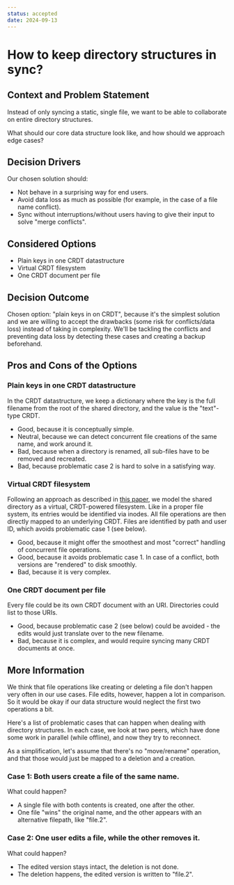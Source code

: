 ```yaml
---
status: accepted
date: 2024-09-13
---
```

# How to keep directory structures in sync?

## Context and Problem Statement

Instead of only syncing a static, single file, we want to be able to collaborate on entire directory structures.

What should our core data structure look like, and how should we approach edge cases?

## Decision Drivers

Our chosen solution should:

* Not behave in a surprising way for end users.
* Avoid data loss as much as possible (for example, in the case of a file name conflict).
* Sync without interruptions/without users having to give their input to solve "merge conflicts".

## Considered Options

* Plain keys in one CRDT datastructure
* Virtual CRDT filesystem
* One CRDT document per file

## Decision Outcome

Chosen option: "plain keys in on CRDT", because
it's the simplest solution and we are willing to accept the drawbacks (some risk for conflicts/data loss) instead of taking in complexity.
We'll be tackling the conflicts and preventing data loss by detecting these cases and creating a backup beforehand.

## Pros and Cons of the Options

### Plain keys in one CRDT datastructure

In the CRDT datastructure, we keep a dictionary where the key is the full filename from the root of the shared directory, and the value is the "text"-type CRDT.

* Good, because it is conceptually simple.
* Neutral, because we can detect concurrent file creations of the same name, and work around it.
* Bad, because when a directory is renamed, all sub-files have to be removed and recreated.
* Bad, because problematic case 2 is hard to solve in a satisfying way.

### Virtual CRDT filesystem

Following an approach as described in [this paper](https://inria.hal.science/hal-03278658/document), we model the shared directory as a virtual, CRDT-powered filesystem. Like in a proper file system, its entries would be identified via inodes. All file operations are then directly mapped to an underlying CRDT. Files are identified by path and user ID, which avoids problematic case 1 (see below).

* Good, because it might offer the smoothest and most "correct" handling of concurrent file operations.
* Good, because it avoids problematic case 1. In case of a conflict, both versions are "rendered" to disk smoothly.
* Bad, because it is very complex.

### One CRDT document per file

Every file could be its own CRDT document with an URI. Directories could list to those URIs.

* Good, because problematic case 2 (see below) could be avoided - the edits would just translate over to the new filename.
* Bad, because it is complex, and would require syncing many CRDT documents at once.

## More Information

We think that file operations like creating or deleting a file don't happen very often in our use cases. File edits, however, happen a lot in comparison. So it would be okay if our data structure would neglect the first two operations a bit.

Here's a list of problematic cases that can happen when dealing with directory structures. In each case, we look at two peers, which have done some work in parallel (while offline), and now they try to reconnect.

As a simplification, let's assume that there's no "move/rename" operation, and that those would just be mapped to a deletion and a creation.

### Case 1: Both users create a file of the same name.

What could happen?

- A single file with both contents is created, one after the other.
- One file "wins" the original name, and the other appears with an alternative filepath, like "file.2".

### Case 2: One user edits a file, while the other removes it.

What could happen?

- The edited version stays intact, the deletion is not done.
- The deletion happens, the edited version is written to "file.2".
